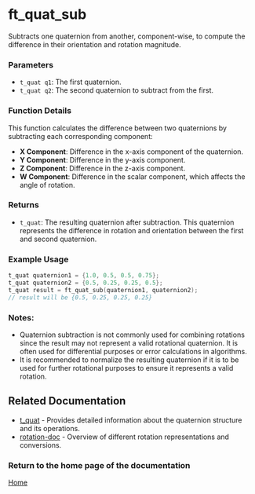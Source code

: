 # ft_quat_sub
Subtracts one quaternion from another, component-wise, to compute the difference in their orientation and rotation magnitude.

### Parameters
- `t_quat q1`: The first quaternion.
- `t_quat q2`: The second quaternion to subtract from the first.

### Function Details
This function calculates the difference between two quaternions by subtracting each corresponding component:
- **X Component**: Difference in the x-axis component of the quaternion.
- **Y Component**: Difference in the y-axis component.
- **Z Component**: Difference in the z-axis component.
- **W Component**: Difference in the scalar component, which affects the angle of rotation.

### Returns
- `t_quat`: The resulting quaternion after subtraction. This quaternion represents the difference in rotation and orientation between the first and second quaternion.

### Example Usage
```c
t_quat quaternion1 = {1.0, 0.5, 0.5, 0.75};
t_quat quaternion2 = {0.5, 0.25, 0.25, 0.5};
t_quat result = ft_quat_sub(quaternion1, quaternion2);
// result will be {0.5, 0.25, 0.25, 0.25}
```

### Notes:
- Quaternion subtraction is not commonly used for combining rotations since the result may not represent a valid rotational quaternion. It is often used for differential purposes or error calculations in algorithms.
- It is recommended to normalize the resulting quaternion if it is to be used for further rotational purposes to ensure it represents a valid rotation.

## Related Documentation
- [t_quat](./t_quat.md) - Provides detailed information about the quaternion structure and its operations.
- [rotation-doc](../rotation-doc.md) - Overview of different rotation representations and conversions.

### Return to the home page of the documentation
[Home](../../home.md)
